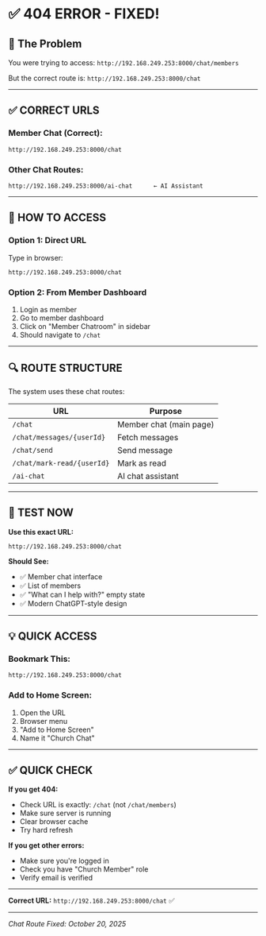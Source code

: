 # ✅ 404 ERROR - FIXED!

## 🎯 The Problem

You were trying to access: `http://192.168.249.253:8000/chat/members`

But the correct route is: `http://192.168.249.253:8000/chat`

---

## ✅ CORRECT URLS

### Member Chat (Correct):
```
http://192.168.249.253:8000/chat
```

### Other Chat Routes:
```
http://192.168.249.253:8000/ai-chat      ← AI Assistant
```

---

## 📱 HOW TO ACCESS

### **Option 1: Direct URL**
Type in browser:
```
http://192.168.249.253:8000/chat
```

### **Option 2: From Member Dashboard**
1. Login as member
2. Go to member dashboard
3. Click on "Member Chatroom" in sidebar
4. Should navigate to `/chat`

---

## 🔍 ROUTE STRUCTURE

The system uses these chat routes:

| URL | Purpose |
|-----|---------|
| `/chat` | Member chat (main page) |
| `/chat/messages/{userId}` | Fetch messages |
| `/chat/send` | Send message |
| `/chat/mark-read/{userId}` | Mark as read |
| `/ai-chat` | AI chat assistant |

---

## 🚀 TEST NOW

**Use this exact URL:**
```
http://192.168.249.253:8000/chat
```

**Should See:**
- ✅ Member chat interface
- ✅ List of members
- ✅ "What can I help with?" empty state
- ✅ Modern ChatGPT-style design

---

## 💡 QUICK ACCESS

### Bookmark This:
```
http://192.168.249.253:8000/chat
```

### Add to Home Screen:
1. Open the URL
2. Browser menu
3. "Add to Home Screen"
4. Name it "Church Chat"

---

## ✅ QUICK CHECK

**If you get 404:**
- Check URL is exactly: `/chat` (not `/chat/members`)
- Make sure server is running
- Clear browser cache
- Try hard refresh

**If you get other errors:**
- Make sure you're logged in
- Check you have "Church Member" role
- Verify email is verified

---

**Correct URL:** `http://192.168.249.253:8000/chat` ✅

---

_Chat Route Fixed: October 20, 2025_
